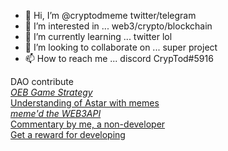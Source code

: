 - 👋 Hi, I’m @cryptodmeme twitter/telegram
- 👀 I’m interested in ... web3/crypto/blockchain
- 🌱 I’m currently learning ... twitter lol
- 💞️ I’m looking to collaborate on ... super project
- 📫 How to reach me ... discord CrypTod#5916

DAO contribute<br>*[OEB Game Strategy](https://github.com/OpenEmojiBattler/open-emoji-battler/issues/70)<br>*[Understanding of Astar with memes](https://github.com/PlasmNetwork/growth-program/issues/32)<br>*[meme'd the WEB3API](https://github.com/polywrap/mini-hacks/issues/7)<br>*[Commentary by me, a non-developer](https://github.com/polywrap/mini-hacks/issues/13)<br>[Get a reward for developing](https://github.com/PlasmNetwork/growth-program/issues/1599)

<!---
cryptodmeme/cryptodmeme is a ✨ special ✨ repository because its `README.md` (this file) appears on your GitHub profile.
You can click the Preview link to take a look at your changes.
--->
